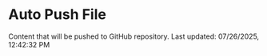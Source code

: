 # Auto Push File

Content that will be pushed to GitHub repository.
Last updated: 07/26/2025, 12:42:32 PM